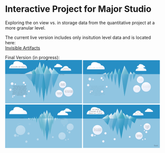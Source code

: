 # Interactive Project for Major Studio
Exploring the on view vs. in storage data from the quantitative project at a more granular level.

The current live version includes only insitution level data and is located here:   
[Invisible Artifacts](https://amina-brown.github.io/major-studio-1/interactive-project/)

Final Version (in progress):
![Mockup](https://github.com/amina-brown/major-studio-1/blob/master/interactive-project/mockup.png)

